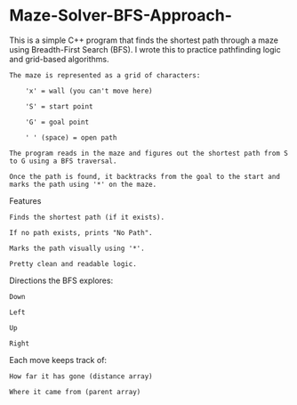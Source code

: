 # Maze-Solver-BFS-Approach-
This is a simple C++ program that finds the shortest path through a maze using Breadth-First Search (BFS). I wrote this to practice pathfinding logic and grid-based algorithms.

    The maze is represented as a grid of characters:

        'x' = wall (you can't move here)

        'S' = start point

        'G' = goal point

        ' ' (space) = open path

    The program reads in the maze and figures out the shortest path from S to G using a BFS traversal.

    Once the path is found, it backtracks from the goal to the start and marks the path using '*' on the maze.

Features

    Finds the shortest path (if it exists).

    If no path exists, prints "No Path".

    Marks the path visually using '*'.

    Pretty clean and readable logic.

Directions the BFS explores:

    Down

    Left

    Up

    Right

Each move keeps track of:

    How far it has gone (distance array)

    Where it came from (parent array)
